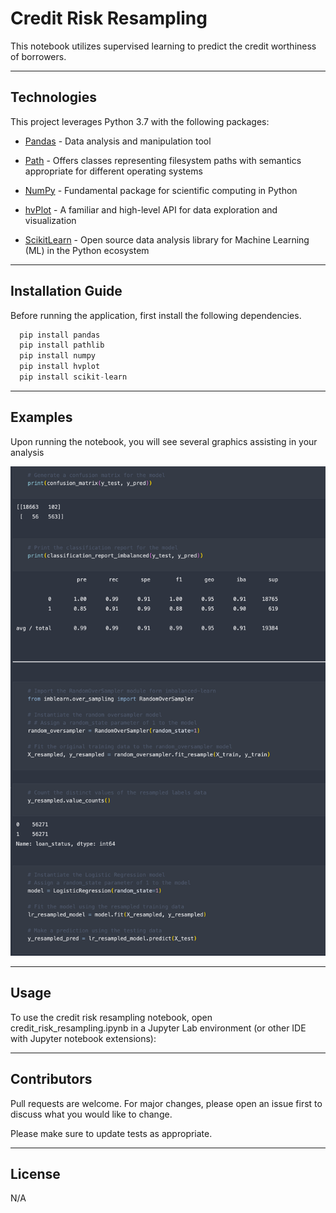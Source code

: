 # Credit Risk Resampling

This notebook utilizes supervised learning to predict the credit worthiness of borrowers. 

---

## Technologies

This project leverages Python 3.7 with the following packages:

* [Pandas](https://pandas.pydata.org/docs/) - Data analysis and manipulation tool

* [Path](https://docs.python.org/3/library/pathlib.html) - Offers classes representing filesystem paths with semantics appropriate for different operating systems

* [NumPy](https://numpy.org/doc/stable/) - Fundamental package for scientific computing in Python

* [hvPlot](https://hvplot.holoviz.org/https://hvplot.holoviz.org/) - A familiar and high-level API for data exploration and visualization

* [ScikitLearn](https://scikit-learn.org/stable/install.html) - Open source data analysis library for Machine Learning (ML) in the Python ecosystem

---

## Installation Guide

Before running the application, first install the following dependencies.

```python
  pip install pandas
  pip install pathlib
  pip install numpy
  pip install hvplot
  pip install scikit-learn
```

---

## Examples

Upon running the notebook, you will see several graphics assisting in your analysis

![Resampling](./images/credit_risk.png)

---

## Usage

To use the credit risk resampling notebook, open credit_risk_resampling.ipynb in a Jupyter Lab environment (or other IDE with Jupyter notebook extensions):

---

## Contributors

Pull requests are welcome. For major changes, please open an issue first to discuss what you would like to change.

Please make sure to update tests as appropriate.

---

## License

N/A
